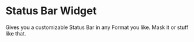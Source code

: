 # Status Bar Widget  

Gives you a customizable Status Bar in any Format you like. Mask it or stuff like that.